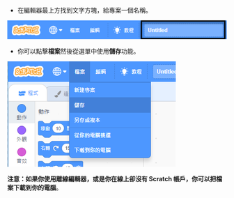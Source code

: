 + 在編輯器最上方找到文字方塊，給專案一個名稱。

![Scratch 專案名稱文字方塊](images/name-annotated.png)

+ 你可以點擊**檔案**然後從選單中使用**儲存**功能。

![截圖](images/save.png)

**注意：**如果你使用離線編輯器，或是你在線上卻沒有 Scratch 帳戶，你可以把檔案**下載到你的電腦**。